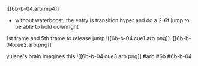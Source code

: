 

![[6b-b-04.arb.mp4]]
- without waterboost, the entry is transition hyper and do a 2-6f jump to be able to hold downright

1st frame and 5th frame to release jump
![[6b-b-04.cue1.arb.png]] ![[6b-b-04.cue2.arb.png]]

yujene's brain imagines this
![[6b-b-04.cue3.arb.png]]
#arb #6b #6b-b-04


